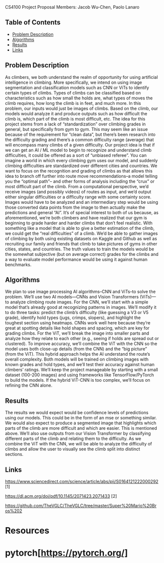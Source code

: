 CS4100 Project Proposal
Members:
Jacob Wu-Chen, Paolo Lanaro

## Table of Contents
- [Problem Description](#problem_description)
- [Algorithms](#algorithms)
- [Results](#results)
- [Links](#links)

## Problem Description
As climbers, we both understand the realm of opportunity for using artificial intelligence in climbing. More specifically, we intend on using image segmentation and classification models such as CNN or ViTs to identify certain types of climbs. Types of climbs can be classified based on characteristics such as how small the holds are, what types of moves the climb requires, how long the climb is in feet, and much more. In this problem, our inputs would just be images of climbs. Based on the climb, our models would analyze it and produce outputs such as how difficult the climb is, which part of the climb is most difficult, etc. The idea for this project stems from a lack of “standardization” over climbing grades in general, but specifically from gym to gym. This may seem like an issue because of the requirement for “clean data”, but there’s been research into the difficulty grading and there’s a common difficulty range (average) that will encompass many climbs of a given difficulty. Our project idea is that if we can get an AI / ML model to begin to recognize and understand climb difficulties, it could be offered as a sort of “unbiased referee”. You can imagine a world in which every climbing gym uses our model, and suddenly climbing difficulties are standardized over different cities and countries. We want to focus on the recognition and grading of climbs as that allows this idea to branch off further into route move recommendations–a model telling you the “optimal path”– and other forms of analysis including the “crux” or most difficult part of the climb. From a computational perspective, we’d receive images (and possibly videos) of routes as input, and we’d output either singular difficulties or a difficulty range with some certainty score. Images would have to be analyzed and an intermediary step would be using those converted data points from the image to then actually make the predictions and general “AI”. It’s of special interest to both of us because, as aforementioned, we’re both climbers and have realized that our gym is beginning to grade harder and harder climbs that don’t feel realistic. With something like a model that is able to give a better estimation of the climb, we could get the “real difficulties” of a climb. We’d be able to gather images of climbing by both using existing datasets on Kaggle and Github as well as recruiting our family and friends that climb to take pictures of gyms in other cities, states, and countries. The truth values to train the models would be the somewhat subjective (but on average correct) grades for the climbs and a way to evaluate model performance would be using it against human benchmarks.



## Algorithms
We plan to use image processing AI algorithms–CNN and ViTs–to solve the problem. We’ll use two AI models—CNNs and Vision Transformers (ViTs)—to analyze climbing route images. For the CNN, we’ll start with a simple model that’s already good at recognizing patterns in images. We’ll modify it to do three tasks: predict the climb’s difficulty (like guessing a V3 or V5 grade), identify hold types (jugs, crimps, slopers), and highlight the toughest section using heatmaps. CNNs work well here because they’re great at spotting details like hold shapes and spacing, which are key for grading climbs. For the ViT, we’ll break the image into smaller parts and analyze how they relate to each other (e.g., seeing if holds are spread out or clustered). To improve accuracy, we’ll combine the ViT with the CNN so the model uses both close-up details (from the CNN) and the “big picture” (from the ViT). This hybrid approach helps the AI understand the route’s overall complexity. Both models will be trained on climbing images with known grades and hold types, and we’ll test their accuracy against human climbers’ ratings. We’ll keep the project manageable by starting with a small dataset (100-200 images) and using frameworks like TensorFlow/PyTorch to build the models. If the hybrid ViT-CNN is too complex, we’ll focus on refining the CNN alone.








## Results
The results we would expect would be confidence levels of predictions using our models. This could be in the form of an mse or something similar. We would also expect to produce a segmented image that highlights which parts of the climb are more difficult and which are easier. This is mentioned above. We’ll also use outputs from our Vision Transformer by classifying different parts of the climb and relating them to the difficulty. As we combine the ViT with the CNN, we will be able to analyze the difficulty of climbs and allow the user to visually see the climb split into distinct sections. 

## Links

https://www.sciencedirect.com/science/article/abs/pii/S0164121222000292 [1]

https://dl.acm.org/doi/pdf/10.1145/2071423.2071433 [2]

https://github.com/TheVGLC/TheVGLC/tree/master/Super%20Mario%20Bros%202 

# Resources
# pytorch[https://pytorch.org/]
